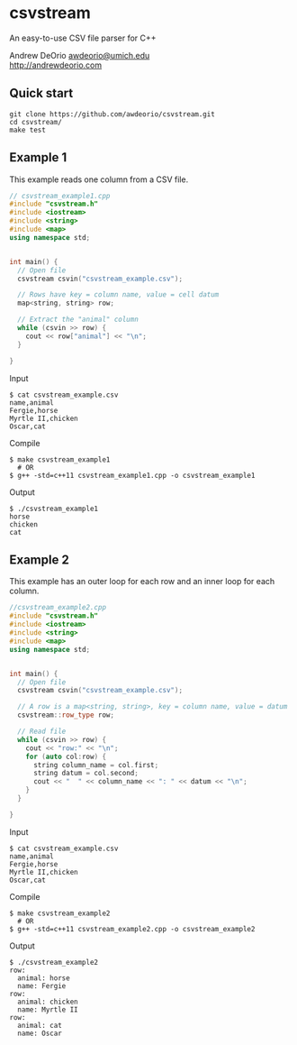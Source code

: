 csvstream
=========
An easy-to-use CSV file parser for C++

Andrew DeOrio <awdeorio@umich.edu><br>
http://andrewdeorio.com

## Quick start
```
git clone https://github.com/awdeorio/csvstream.git
cd csvstream/
make test
```

## Example 1
This example reads one column from a CSV file.

```c++
// csvstream_example1.cpp
#include "csvstream.h"
#include <iostream>
#include <string>
#include <map>
using namespace std;


int main() {
  // Open file
  csvstream csvin("csvstream_example.csv");

  // Rows have key = column name, value = cell datum
  map<string, string> row;

  // Extract the "animal" column
  while (csvin >> row) {
    cout << row["animal"] << "\n";
  }

}
```

Input
```
$ cat csvstream_example.csv
name,animal
Fergie,horse
Myrtle II,chicken
Oscar,cat
```

Compile
```
$ make csvstream_example1
  # OR
$ g++ -std=c++11 csvstream_example1.cpp -o csvstream_example1
```

Output
```
$ ./csvstream_example1
horse
chicken
cat
```


## Example 2
This example has an outer loop for each row and an inner loop for each column.

```c++
//csvstream_example2.cpp
#include "csvstream.h"
#include <iostream>
#include <string>
#include <map>
using namespace std;


int main() {
  // Open file
  csvstream csvin("csvstream_example.csv");

  // A row is a map<string, string>, key = column name, value = datum
  csvstream::row_type row;

  // Read file
  while (csvin >> row) {
    cout << "row:" << "\n";
    for (auto col:row) {
      string column_name = col.first;
      string datum = col.second;
      cout << "  " << column_name << ": " << datum << "\n";
    }
  }

}
```

Input
```
$ cat csvstream_example.csv
name,animal
Fergie,horse
Myrtle II,chicken
Oscar,cat
```

Compile
```
$ make csvstream_example2
  # OR
$ g++ -std=c++11 csvstream_example2.cpp -o csvstream_example2
```

Output
```
$ ./csvstream_example2
row:
  animal: horse
  name: Fergie
row:
  animal: chicken
  name: Myrtle II
row:
  animal: cat
  name: Oscar
```
